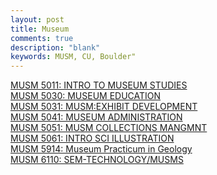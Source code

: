 ```yaml
---
layout: post
title: Museum
comments: true
description: "blank"
keywords: MUSM, CU, Boulder"
---
```

<body>
	<div><a href="../pages/MUSM-5011">MUSM 5011: INTRO TO MUSEUM STUDIES</a></div>
	<div><a href="../pages/MUSM-5030">MUSM 5030: MUSEUM EDUCATION</a></div>
	<div><a href="../pages/MUSM-5031">MUSM 5031: MUSM:EXHIBIT DEVELOPMENT</a></div>
	<div><a href="../pages/MUSM-5041">MUSM 5041: MUSEUM ADMINISTRATION</a></div>
	<div><a href="../pages/MUSM-5051">MUSM 5051: MUSM COLLECTIONS MANGMNT</a></div>
	<div><a href="../pages/MUSM-5061">MUSM 5061: INTRO SCI ILLUSTRATION</a></div>
	<div><a href="../pages/MUSM-5914">MUSM 5914: Museum Practicum in Geology</a></div>
	<div><a href="../pages/MUSM-6110">MUSM 6110: SEM-TECHNOLOGY/MUSMS</a></div>
</body>